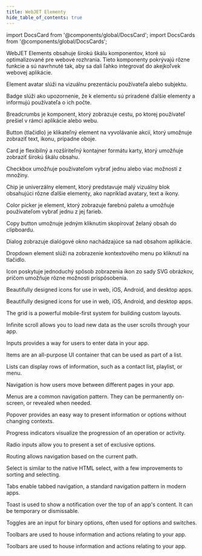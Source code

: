 ```yaml
---
title: WebJET Elementy
hide_table_of_contents: true
---
```


import DocsCard from '@components/global/DocsCard';
import DocsCards from '@components/global/DocsCards';

<head>
  <title>UI Components | User Interface Application Building Components</title>
  <meta
    name="description"
    content="Ionic Framework comes stock with a number of high-level UI components, including cards, lists, and tabs to quickly and easily build your app's user interface."
  />
  <style>{`
    :root {
      --doc-item-container-width: 60rem;
    }
  `}</style>
</head>

 WebJET Elements obsahuje širokú škálu komponentov, ktoré sú optimalizované pre webové rozhrania. Tieto komponenty pokrývajú rôzne funkcie a sú navrhnuté tak, aby sa dali ľahko integrovať do akejkoľvek webovej aplikácie.


<intro-end />

<DocsCards>

<DocsCard header="Avatar" href="api/avatar" icon="/icons/component-avatar-icon.png">
  <p>Element avatar slúži na vizuálnu prezentáciu používateľa alebo subjektu.</p>
</DocsCard>

<DocsCard header="Badge" href="api/badge" icon="/icons/component-badge-icon.png">
  <p>Badge slúži ako upozornenie, že k elementu sú priradené ďalšie elementy a informujú používateľa o ich počte.</p>
</DocsCard>

<DocsCard header="Breadcrumbs" href="api/breadcrumbs" icon="/icons/component-breadcrumbs-icon.png">
  <p>Breadcrumbs je komponent, ktorý zobrazuje cestu, po ktorej používateľ prešiel v rámci aplikácie alebo webu.</p>
</DocsCard>

<DocsCard header="Button" href="api/button" icon="/icons/component-button-icon.png">
  <p>Button (tlačidlo) je klikateľný element na vyvolávanie akcií, ktorý umožnuje zobraziť text, ikonu, prípadne oboje. </p>
</DocsCard>

<DocsCard header="Card" href="api/card" icon="/icons/component-card-icon.png">
  <p>
   Card je flexibilný a rozšíriteľný kontajner formátu karty, ktorý umožňuje zobraziť širokú škálu obsahu.
  </p>
</DocsCard>

<DocsCard header="Checkbox" href="api/checkbox" icon="/icons/component-checkbox-icon.png">
  <p>Checkbox umožňuje používateľom vybrať jednu alebo viac možností z množiny.</p>
</DocsCard>

<DocsCard header="Chip" href="api/chip" icon="/icons/component-chip-icon.png">
  <p>Chip je univerzálny element, ktorý predstavuje malý vizuálny blok obsahujúci rôzne ďalšie elementy, ako napríklad avatary, text a ikony.</p>
</DocsCard>

<DocsCard header="Color picker" href="api/color-picker" icon="/icons/component-colorpicker-icon.png">
  <p>Color picker je element, ktorý zobrazuje farebnú paletu a umožňuje používateľom vybrať jednu z jej farieb.</p>
</DocsCard>

<DocsCard header="Copy button" href="api/copy-button" icon="/icons/component-copybutton-icon.png">
  <p>Copy button umožnuje jedným kliknutím skopírovať želaný obsah do clipboardu.</p>
</DocsCard>

<DocsCard header="Dialog" href="api/dialog" icon="/icons/component-popover-icon.png">
  <p>Dialog zobrazuje dialógové okno nachádzajúce sa nad obsahom aplikácie.</p>
</DocsCard>

<DocsCard header="Dropdown" href="api/dropdown" icon="/icons/component-dropdown-icon.png">
  <p>Dropdown element slúži na zobrazenie kontextového menu po kliknutí na tlačidlo.</p>
</DocsCard>

<DocsCard header="Icons" href="api/icon" img="/icons/feature-component-icons-icon.png">
  <p>Icon poskytuje jednoduchý spôsob zobrazenia ikon zo sady SVG obrázkov, pričom umožňuje rôzne možnosti prispôsobenia. </p>
</DocsCard>

<DocsCard header="Icon Picker" href="api/icon-picker" icon="/icons/component-iconpicker-icon.png">
  <p>Beautifully designed icons for use in web, iOS, Android, and desktop apps.</p>
</DocsCard>

<DocsCard header="Image comparer" href="api/image-comparer" icon="/icons/component-imagecomparer-icon.png">
  <p>Beautifully designed icons for use in web, iOS, Android, and desktop apps.</p>
</DocsCard>

<DocsCard header="Grid" href="api/grid" icon="/icons/component-grid-icon.png">
  <p>The grid is a powerful mobile-first system for building custom layouts.</p>
</DocsCard>

<DocsCard header="Infinite Scroll" href="api/infinite-scroll" icon="/icons/component-infinitescroll-icon.png">
  <p>Infinite scroll allows you to load new data as the user scrolls through your app.</p>
</DocsCard>

<DocsCard header="Input" href="api/input" icon="/icons/component-input-icon.png">
  <p>Inputs provides a way for users to enter data in your app.</p>
</DocsCard>

<DocsCard header="Item" href="api/item" icon="/icons/component-item-icon.png">
  <p>Items are an all-purpose UI container that can be used as part of a list.</p>
</DocsCard>

<DocsCard header="List" href="api/list" icon="/icons/component-lists-icon.png">
  <p>Lists can display rows of information, such as a contact list, playlist, or menu.</p>
</DocsCard>

<DocsCard header="Navigation" href="api/nav" img="/icons/feature-component-navigation-icon.png">
  <p>Navigation is how users move between different pages in your app.</p>
</DocsCard>

<DocsCard header="Menu" href="api/menu" icon="/icons/component-menu-icon.png">
  <p>Menus are a common navigation pattern. They can be permanently on-screen, or revealed when needed.</p>
</DocsCard>

<DocsCard header="Popover" href="api/popover" icon="/icons/component-popover-icon.png">
  <p>Popover provides an easy way to present information or options without changing contexts.</p>
</DocsCard>

<DocsCard header="Progress Indicators" href="api/progress-bar" icon="/icons/component-progress-icon.png">
  <p>Progress indicators visualize the progression of an operation or activity.</p>
</DocsCard>

<DocsCard header="Radio" href="api/radio" icon="/icons/component-radio-icon.png">
  <p>Radio inputs allow you to present a set of exclusive options.</p>
</DocsCard>

<DocsCard header="Router" href="api/router" icon="/icons/component-routing-icon.png">
  <p>Routing allows navigation based on the current path.</p>
</DocsCard>

<DocsCard header="Select" href="api/select" icon="/icons/component-select-icon.png">
  <p>Select is similar to the native HTML select, with a few improvements to sorting and selecting.</p>
</DocsCard>

<DocsCard header="Tabs" href="api/tabs" img="/icons/feature-component-tabs-icon.png">
  <p>Tabs enable tabbed navigation, a standard navigation pattern in modern apps.</p>
</DocsCard>

<DocsCard header="Toast" href="api/toast" icon="/icons/component-toast-icon.png">
  <p>Toast is used to show a notification over the top of an app's content. It can be temporary or dismissable.</p>
</DocsCard>

<DocsCard header="Toggle" href="api/toggle" icon="/icons/component-toggle-icon.png">
  <p>Toggles are an input for binary options, often used for options and switches.</p>
</DocsCard>

  <DocsCard header="Toolbar" href="api/toolbar" icon="/icons/component-toolbar-icon.png">
    <p>Toolbars are used to house information and actions relating to your app.</p>
  </DocsCard>

  <DocsCard header="Tooltip" href="api/tooltip" icon="/icons/component-tooltip-icon.png">
    <p>Toolbars are used to house information and actions relating to your app.</p>
  </DocsCard>
</DocsCards>
